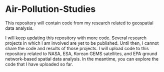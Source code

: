# Air-Pollution-Studies
This repository will contain code from my research related to geospatial data analysis.

I will keep updating this repository with more code. Several research projects in which I am involved are yet to be published. Until then, I cannot share the code and results of those projects. I will upload code to this repository related to NASA, ESA, Korean GEMS satellites, and EPA ground network-based spatial data analysis. In the meantime, you can explore the code that I have uploaded so far.
